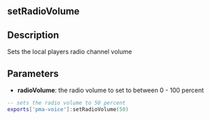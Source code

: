 ## setRadioVolume

## Description

Sets the local players radio channel volume

## Parameters

* **radioVolume**: the radio volume to set to between 0 - 100 percent

```lua
-- sets the radio volume to 50 percent
exports['pma-voice']:setRadioVolume(50)
```